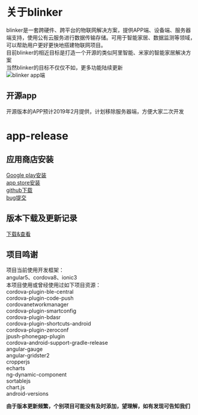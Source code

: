 # 关于blinker  
blinker是一套跨硬件、跨平台的物联网解决方案，提供APP端、设备端、服务器端支持，使用公有云服务进行数据传输存储。可用于智能家居、数据监测等领域，可以帮助用户更好更快地搭建物联网项目。  
目前blinker的相近目标是打造一个开源的类似阿里智能、米家的智能家居解决方案  
当然blinker的目标不仅仅不如，更多功能陆续更新    
![blinker app端](https://github.com/blinker-iot/app-release/raw/master/blinker-app.png)  

## 开源app  
开源版本的APP预计2019年2月提供，计划移除服务器端，方便大家二次开发  

# app-release  
## 应用商店安装  
[Google play安装](https://play.google.com/store/apps/details?id=iot.clz.me)  
[app store安装](https://itunes.apple.com/cn/app/id1357907814)  
[github下载](https://github.com/blinker-iot/app-release/releases)  
[bug提交](https://www.arduino.cn/thread-81133-1-1.html)  
## 版本下载及更新记录  
[下载&查看](https://github.com/blinker-iot/app-release/releases)  

## 项目鸣谢  
项目当前使用开发框架：  
angular5、cordova8、ionic3  
本项目使用或曾经使用过如下项目资源：  
cordova-plugin-ble-central  
cordova-plugin-code-push  
cordovanetworkmanager  
cordova-plugin-smartconfig  
cordova-plugin-bdasr  
cordova-plugin-shortcuts-android  
cordova-plugin-zeroconf  
jpush-phonegap-plugin  
cordova-android-support-gradle-release  
angular-gauge  
angular-gridster2  
cropperjs  
echarts  
ng-dynamic-component  
sortablejs  
chart.js  
android-versions  

**由于版本更新频繁，个别项目可能没有及时添加，望理解，如有发现可告知我们**  


